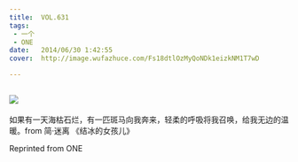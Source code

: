 ```yaml
---
title:	VOL.631
tags:
 - 一个
 - ONE
date:	2014/06/30 1:42:55
cover:	http://image.wufazhuce.com/Fs18dtlOzMyQoNDk1eizkNM1T7wD

---
```

![](http://image.wufazhuce.com/Fs18dtlOzMyQoNDk1eizkNM1T7wD)
---

如果有一天海枯石烂，有一匹斑马向我奔来，轻柔的呼吸将我召唤，给我无边的温暖。from 简·迷离 《结冰的女孩儿》
 
Reprinted from ONE
